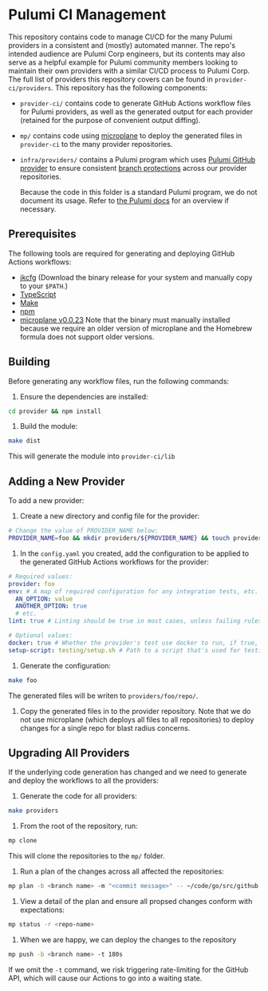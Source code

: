 # Pulumi CI Management

This repository contains code to manage CI/CD for the many Pulumi providers in a consistent and (mostly) automated manner.  The repo's intended audience are Pulumi Corp engineers, but its contents may also serve as a helpful example for Pulumi community members looking to maintain their own providers with a similar CI/CD process to Pulumi Corp.  The full list of providers this repository covers can be found in `provider-ci/providers`.  This repository has the following components:

* `provider-ci/` contains code to generate GitHub Actions workflow files for Pulumi providers, as well as the generated output for each provider (retained for the purpose of convenient output diffing).
* `mp/` contains code using [microplane](https://github.com/Clever/microplane) to deploy the generated files in `provider-ci` to the many provider repositories.
* `infra/providers/` contains a Pulumi program which uses [Pulumi GitHub provider](https://www.pulumi.com/registry/packages/github/) to ensure consistent [branch protections](https://docs.github.com/en/repositories/configuring-branches-and-merges-in-your-repository/defining-the-mergeability-of-pull-requests/about-protected-branches) across our provider repositories.

  Because the code in this folder is a standard Pulumi program, we do not document its usage.  Refer to [the Pulumi docs](https://www.pulumi.com/docs/) for an overview if necessary.

## Prerequisites

The following tools are required for generating and deploying GitHub Actions workflows:

* [jkcfg](https://github.com/jkcfg/jk/releases)  (Download the binary release for your system and manually copy to your `$PATH`.)
* [TypeScript](https://www.typescriptlang.org/)
* [Make](https://www.gnu.org/software/make/)
* [npm](https://www.npmjs.com/)
* [microplane v0.0.23](https://github.com/Clever/microplane/releases/tag/v0.0.23)  Note that the binary must manually installed because we require an older version of microplane and the Homebrew formula does not support older versions.

## Building

Before generating any workflow files, run the following commands:

1. Ensure the dependencies are installed:

  ```bash
  cd provider && npm install
  ```

1. Build the module:

  ```bash
  make dist
  ```

  This will generate the module into `provider-ci/lib`

## Adding a New Provider

To add a new provider:

1. Create a new directory and config file for the provider:

  ```bash
  # Change the value of PROVIDER_NAME below:
  PROVIDER_NAME=foo && mkdir providers/${PROVIDER_NAME} && touch providers/${PROVIDER_NAME}/config.yaml
  ```

1. In the `config.yaml` you created, add the configuration to be applied to the generated GitHub Actions workflows for the provider:

  ```yaml
  # Required values:
  provider: foo
  env: # A map of required configuration for any integration tests, etc.
    AN_OPTION: value
    ANOTHER_OPTION: true
    # etc.
  lint: true # Linting should be true in most cases, unless failing rules in the upstream provider makes this impractical.

  # Optional values:
  docker: true # Whether the provider's test use docker to run, if true, a a file `testing/docker-compose.yml` must be present in the provider repository.
  setup-script: testing/setup.sh # Path to a script that's used for testing bootstraps
  ```

1. Generate the configuration:

  ```bash
  make foo
  ```

  The generated files will be writen to `providers/foo/repo/`.

1. Copy the generated files in to the provider repository.  Note that we do not use microplane (which deploys all files to all repositories) to deploy changes for a single repo for blast radius concerns.

## Upgrading All Providers

If the underlying code generation has changed and we need to generate and deploy the workflows to all the providers:

1. Generate the code for all providers:

  ```bash
  make providers
  ```

1. From the root of the repository, run:

  ```bash
  mp clone
  ```

  This will clone the repositories to the `mp/` folder. 
  
1. Run a plan of the changes across all affected the repositories:

  ```bash
  mp plan -b <branch name> -m "<commit message>" -- ~/code/go/src/github.com/pulumi/ci-mgmt/scripts/copy.sh ~/code/go/src/github.com/pulumi/ci-mgmt
  ```

1. View a detail of the plan and ensure all propsed changes conform with expectations:

  ```bash
  mp status -r <repo-name>
  ```

1. When we are happy, we can deploy the changes to the repository

  ```bash
  mp push -b <branch name> -t 180s
  ```

  If we omit the `-t` command, we risk triggering rate-limiting for the GitHub API, which will cause our Actions to go into a waiting state.
